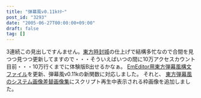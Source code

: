 ```yaml
---
title: "弾幕風v0.11kｷﾀｰ"
post_id: "3293"
date: "2005-06-27T00:00:00+09:00"
draft: false
tag: []
---
```



3連続この見出しですんません。[東方時封城](/!/thA/)の仕上げで結構多忙なので合間を見つつ見つつ更新してますので・・・そういえばいつの間に10万アクセスカウント目前・・・10万行くまでに体験版B出せるかなぁ。 [EmEditor用東方弾幕風構文ファイル](/emeditor-danmakufu)を更新、弾幕風v0.11kの新関数に対応しました。 それと、 [東方弾幕風のシステム画像差替画像集](/3286)にスクリプト再生中表示される枠画像を追加しました。
